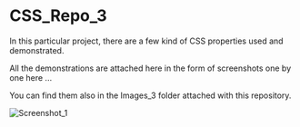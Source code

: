 # CSS_Repo_3

In this particular project, there are a few kind of CSS properties used and demonstrated.

All the demonstrations are attached here in the form of screenshots one by one here ... 

You can find them also in the Images_3 folder attached with this repository.

![Screenshot_1](https://user-images.githubusercontent.com/65014749/87184635-fd4a9e00-c305-11ea-90b7-c0ddb433ed47.png)
